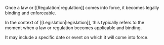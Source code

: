 Once a law or [[Regulation|regulation]] comes into force, it becomes legally binding and enforceable.

In the context of [[Legislation|legislation]], this typically refers to the moment when a law or regulation becomes applicable and binding. 

It may include a specific date or event on which it will come into force.

